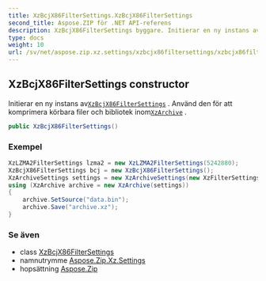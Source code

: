 ```yaml
---
title: XzBcjX86FilterSettings.XzBcjX86FilterSettings
second_title: Aspose.ZIP för .NET API-referens
description: XzBcjX86FilterSettings byggare. Initierar en ny instans avXzBcjX86FilterSettings . Använd den för att komprimera körbara filer och bibliotek inomXzArchive .
type: docs
weight: 10
url: /sv/net/aspose.zip.xz.settings/xzbcjx86filtersettings/xzbcjx86filtersettings/
---
```

## XzBcjX86FilterSettings constructor

Initierar en ny instans av[`XzBcjX86FilterSettings`](../) . Använd den för att komprimera körbara filer och bibliotek inom[`XzArchive`](../../../aspose.zip.xz/xzarchive/) .

```csharp
public XzBcjX86FilterSettings()
```

### Exempel

```csharp
XzLZMA2FilterSettings lzma2 = new XzLZMA2FilterSettings(5242880);
XzBcjX86FilterSettings bcj = new XzBcjX86FilterSettings();
XzArchiveSettings settings = new XzArchiveSettings(new XzFilterSettings[] {bcj,lzma2}, 10485760, XzCheckType.Crc32);
using (XzArchive archive = new XzArchive(settings))
{
    archive.SetSource("data.bin");
    archive.Save("archive.xz");
}
```

### Se även

* class [XzBcjX86FilterSettings](../)
* namnutrymme [Aspose.Zip.Xz.Settings](../../xzbcjx86filtersettings/)
* hopsättning [Aspose.Zip](../../../)


